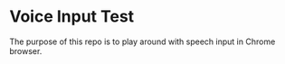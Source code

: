 # Voice Input Test

The purpose of this repo is to play around with speech input
in Chrome browser.
